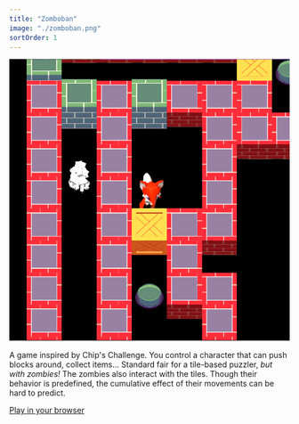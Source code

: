```yaml
---
title: "Zomboban"
image: "./zomboban.png"
sortOrder: 1
---
```


![Zomboban](./zomboban.png)

A game inspired by Chip's Challenge. You control a character that can push blocks around, collect items... Standard fair for a tile-based puzzler, _but with zombies!_ The zombies also interact with the tiles. Though their behavior is predefined, the cumulative effect of their movements can be hard to predict.

[Play in your browser](http://24.144.94.185)
